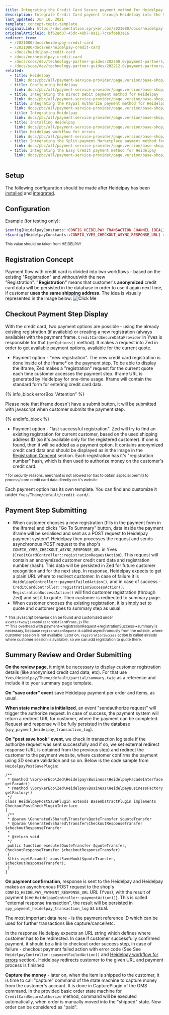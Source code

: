 ```yaml
---
title: Integrating the Credit Card Secure payment method for Heidelpay
description: Integrate Credit Card payment through Heidelpay into the Spryker-based shop.
last_updated: Jun 16, 2021
template: concept-topic-template
originalLink: https://documentation.spryker.com/2021080/docs/heidelpay-credit-card
originalArticleId: bf62ed07-45dc-48b7-8a11-7cc6fdeb3e16
redirect_from:
  - /2021080/docs/heidelpay-credit-card
  - /2021080/docs/en/heidelpay-credit-card
  - /docs/heidelpay-credit-card
  - /docs/en/heidelpay-credit-card
  - /docs/scos/dev/technology-partner-guides/202200.0/payment-partners/heidelpay/integrating-payment-methods-for-heidelpay/integrating-the-credit-card-secure-payment-method-for-heidelpay.html
  - /docs/scos/dev/technology-partner-guides/202212.0/payment-partners/heidelpay/integrating-payment-methods-for-heidelpay/integrating-the-credit-card-secure-payment-method-for-heidelpay.html
related:
  - title: Heidelpay
    link: docs/pbc/all/payment-service-provider/page.version/base-shop/third-party-integrations/heidelpay/heidelpay.html
  - title: Configuring Heidelpay
    link: docs/pbc/all/payment-service-provider/page.version/base-shop/third-party-integrations/heidelpay/configure-heidelpay.html
  - title: Integrating the Direct Debit payment method for Heidelpay
    link: docs/pbc/all/payment-service-provider/page.version/base-shop/third-party-integrations/heidelpay/integrate-payment-methods-for-heidelpay/integrate-the-direct-debit-payment-method-for-heidelpay.html
  - title: Integrating the Paypal Authorize payment method for Heidelpay
    link: docs/pbc/all/payment-service-provider/page.version/base-shop/third-party-integrations/heidelpay/integrate-payment-methods-for-heidelpay/integrate-the-paypal-authorize-payment-method-for-heidelpay.html
  - title: Integrating Heidelpay
    link: docs/pbc/all/payment-service-provider/page.version/base-shop/third-party-integrations/heidelpay/integrate-heidelpay.html
  - title: Installing Heidelpay
    link: docs/pbc/all/payment-service-provider/page.version/base-shop/third-party-integrations/heidelpay/install-heidelpay.html
  - title: Heidelpay workflow for errors
    link: docs/pbc/all/payment-service-provider/page.version/base-shop/third-party-integrations/heidelpay/heidelpay-workflow-for-errors.html
  - title: Integrating the Split-payment Marketplace payment method for Heidelpay
    link: docs/pbc/all/payment-service-provider/page.version/base-shop/third-party-integrations/heidelpay/integrate-payment-methods-for-heidelpay/integrate-the-split-payment-marketplace-payment-method-for-heidelpay.html
  - title: Integrating the Easy Credit payment method for Heidelpay
    link: docs/pbc/all/payment-service-provider/page.version/base-shop/third-party-integrations/heidelpay/integrate-payment-methods-for-heidelpay/integrate-the-easy-credit-payment-method-for-heidelpay.html
---
```


## Setup

The following configuration should be made after Heidelpay has been [installed](/docs/pbc/all/payment-service-provider/{{page.version}}/base-shop/third-party-integrations/heidelpay/install-heidelpay.html) and [integrated](/docs/pbc/all/payment-service-provider/{{page.version}}/base-shop/third-party-integrations/heidelpay/configure-heidelpay.html).

## Configuration

Example (for testing only):

```php
$config[HeidelpayConstants::CONFIG_HEIDELPAY_TRANSACTION_CHANNEL_IDEAL] = '31HA07BC8142C5A171744B56E61281E5';
+$config[HeidelpayConstants::CONFIG_YVES_CHECKOUT_ASYNC_RESPONSE_URL] = $YVES_HOST_PROTOCOL . '://' . $config[ApplicationConstants::HOST_YVES] . '/heidelpay/cc-register-response';
```

<sub>This value should be taken from HEIDELPAY</sub>

## Registration Concept

Payment flow with credit card is divided into two workflows - based on the existing "Registration" and without/with the new "Registration". **"Registration"** means that customer's **anonymized** credit card data will be persisted in the database in order to use it again next time, if customer **uses the same shipping address**. The idea is visually represented in the image below:
![Click Me](https://spryker.s3.eu-central-1.amazonaws.com/docs/Technology+Partners/Payment+Partners/Heidelpay/Heidelpay+-+Credit+Card+Secure/9241664.png)

## Checkout Payment Step Display

With the credit card, two payment options are possible - using the already existing registration (if available) or creating a new registration (always available) with the payment frame. `CreditCardSecureDataProvider` in Yves is responsible for that (`getOptions()` method). It makes a request into Zed in order to get available payment options, available for the current quote. 

* Payment option - "new registration". The new credit card registration is done inside of the iframe* on the payment step. To be able to display the iframe, Zed makes a "registration" request for the current quote each time customer accesses the payment step. Iframe URL is generated by Heidelpay for one-time usage. Iframe will contain the standard form for entering credit card data. <br>

{% info_block errorBox "Attention" %}

Please note that iframe doesn't have a submit button, it will be submitted with javascript when customer submits the payment step.

{% endinfo_block %}

* Payment option - "last successful registration". Zed will try to find an existing registration for current customer, based on the used shipping address ID (so it's available only for the registered customer). If one is found, then it will be added as a payment option. It contains anonymized credit card data and should be displayed as in the image in the [Registration Concept](#registration-concept) section. Each registration has it's "registration number" hash, which is then used to authorize money on the customer's credit card.

<sub>* for security reasons, merchant is not allowed (or has to obtain aspecial permit) to process/store credit card data directly on it's website.</sub>

Each payment option has its own template. You can find and customize it under `Yves/Theme/default/credit-card/`.

## Payment Step Submitting

* When customer chooses a new registration (fills in the payment form in the iframe) and clicks "Go To Summary" button, data inside the payment iframe will be serialised and sent as a POST request to Heidelpay payment system*. Heidelpay then processes the request and sends asynchronous POST request to the shop's `CONFIG_YVES_CHECKOUT_ASYNC_RESPONSE_URL` in Yves (`CreditCardController::registrationRequestAction`). This request will contain an anonymized customer credit card data and registration number (hash). This data will be persisted in Zed for future customer recognition and for the next step. In response, Heidelpay expects to get a plain URL where to redirect customer. In case of failure it is `HeidelpayController::paymentFailedAction()`, and in case of success -  `CreditCardController::registrationSuccessAction()`. `RegistrationSuccessAction()` will find customer registration (through Zed) and set it to quote. Then customer is redirected to summary page.
* When customer chooses the existing registration, it is simply set to quote and customer goes to summary step as usual.

<sub>* This javascript behavior can be found and customized under `assets/Yves/js/modules/creditCardFrame.js` file.<br>
</sub><sub>** This overhead with payment->registrationRequest->registrationSuccess->summary is necessary, because `registrationRequest` is called asynchronously from the outside, where customer session is not available. Later on, `registrationSuccess` action is called already where customer session is available, so we can add registration to quote there.</sub>

## Summary Review and Order Submitting

**On the review page**, it might be necessary to display customer registration details (like anonymised credit card data, etc). For that use `Yves/Heidelpay/Theme/default/partial/summary.twig` as a reference and include it to your summary page template.

**On "save order" event** save Heidelpay payment per order and items, as usual.

**When state machine is initialized**, an event "sendauthorize request" will trigger the authorize request. In case of success, the payment system will return a redirect URL for customer, where the payment can be completed. Request and response will be fully persisted in the database (`spy_payment_heidelpay_transaction_log`). 

**On "post save hook" event**, we check in transaction log table if the authorize request was sent successfully and if so, we set external redirect response (URL is obtained from the previous step) and redirect the customer to the payment website, where customer confirms the payment using 3D secure validation and so on. Below is the code sample from `HeidelpayPostSavePlugin`:

```
/**
 * @method \SprykerEco\Zed\Heidelpay\Business\HeidelpayFacadeInterface getFacade()
 * @method \SprykerEco\Zed\Heidelpay\Business\HeidelpayBusinessFactory getFactory()
 */
class HeidelpayPostSavePlugin extends BaseAbstractPlugin implements CheckoutPostCheckPluginInterface
{
 /**
 * @param \Generated\Shared\Transfer\QuoteTransfer $quoteTransfer
 * @param \Generated\Shared\Transfer\CheckoutResponseTransfer $checkoutResponseTransfer
 *
 * @return void
 */
 public function execute(QuoteTransfer $quoteTransfer, CheckoutResponseTransfer $checkoutResponseTransfer)
 {
 $this->getFacade()->postSaveHook($quoteTransfer, $checkoutResponseTransfer);
 }
}
```

**On payment confirmation**, response is sent to the Heidelpay and Heidelpay makes an asynchronous POST request to the shop's `CONFIG_HEIDELPAY_PAYMENT_RESPONSE_URL` URL (Yves), with the result of payment (see `HeidelpayController::paymentAction()`). This is called "external response transaction", the result will be persisted in `spy_payment_heidelpay_transaction_log` as usual.

The most important data here - is the payment reference ID which can be used for further transactions like capture/cancel/etc. 

In the response Heidelpay expects an URL string which defines where customer has to be redirected. In case if customer successfully confirmed payment, it should be a link to checkout order success step, in case of failure - checkout payment failed action with error code (See See `HeidelpayController::paymentFailedAction()` and [Heidelpay workflow for errors](/docs/pbc/all/payment-service-provider/{{page.version}}/base-shop/third-party-integrations/heidelpay/heidelpay-workflow-for-errors.html) section). Heidelpay redirects customer to the given URL and payment process is finished. 

**Capture the money** - later on, when the item is shipped to the customer, it is time to call "capture" command of the state machine to capture money from the customer's account. It is done in CapturePlugin of the OMS command. In the provided basic order state machine for `CreditCardSecureAuthorize` method, command will be executed automatically, when order is manually moved into the "shipped" state. Now order can be considered as "paid".
